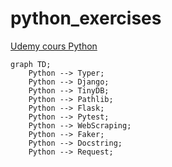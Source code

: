 # python_exercises

[Udemy cours Python](https://www.udemy.com/course/formation-complete-python/)

```mermaid
graph TD;
    Python --> Typer;
    Python --> Django;
    Python --> TinyDB;
    Python --> Pathlib;
    Python --> Flask;
    Python --> Pytest;
    Python --> WebScraping;
    Python --> Faker;
    Python --> Docstring;
    Python --> Request;
